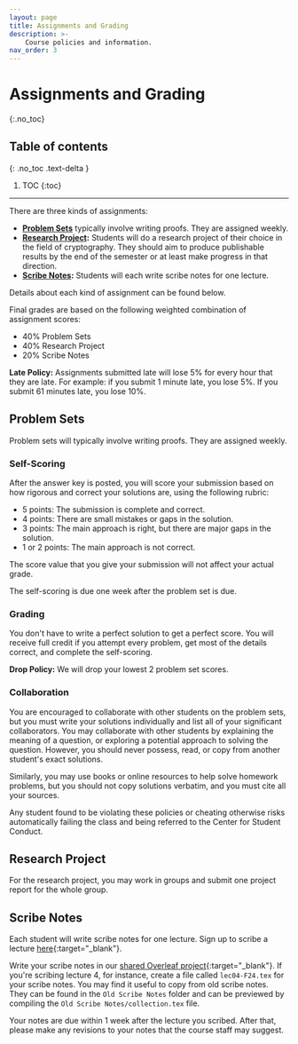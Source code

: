```yaml
---
layout: page
title: Assignments and Grading
description: >-
    Course policies and information.
nav_order: 3
---
```


# Assignments and Grading
{:.no_toc}

## Table of contents
{: .no_toc .text-delta }

1. TOC
{:toc}

---

There are three kinds of assignments:
*   **[Problem Sets](#problem-sets)** typically involve writing proofs. They are assigned weekly.
*   **[Research Project](#research-project):** Students will do a research project of their choice in the field of cryptography. They should aim to produce publishable results by the end of the semester or at least make progress in that direction.
*   **[Scribe Notes](#scribe-notes):** Students will each write scribe notes for one lecture.

Details about each kind of assignment can be found below.

Final grades are based on the following weighted combination of assignment scores:
*   40% Problem Sets
*   40% Research Project
*   20% Scribe Notes

**Late Policy:** Assignments submitted late will lose 5% for every hour that they are late. For example: if you submit 1 minute late, you lose 5%. If you submit 61 minutes late, you lose 10%.


## Problem Sets
Problem sets will typically involve writing proofs. They are assigned weekly.

### Self-Scoring
After the answer key is posted, you will score your submission based on how rigorous and correct your solutions are, using the following rubric:
* 5 points: The submission is complete and correct. 
* 4 points: There are small mistakes or gaps in the solution.
* 3 points: The main approach is right, but there are major gaps in the solution.
* 1 or 2 points: The main approach is not correct.

The score value that you give your submission will not affect your actual grade.

The self-scoring is due one week after the problem set is due.

### Grading
You don't have to write a perfect solution to get a perfect score. You will receive full credit if you attempt every problem, get most of the details correct, and complete the self-scoring.

**Drop Policy:** We will drop your lowest 2 problem set scores.

### Collaboration
You are encouraged to collaborate with other students on the problem sets, but you must write your solutions individually and list all of your significant collaborators. You may collaborate with other students by explaining the meaning of a question, or exploring a potential approach to solving the question. However, you should never possess, read, or copy from another student's exact solutions.

Similarly, you may use books or online resources to help solve homework problems, but you should not copy solutions verbatim, and you must cite all your sources.

Any student found to be violating these policies or cheating otherwise risks automatically failing the class and being referred to the Center for Student Conduct.

## Research Project
For the research project, you may work in groups and submit one project report for the whole group.

## Scribe Notes
Each student will write scribe notes for one lecture. Sign up to scribe a lecture [here](https://docs.google.com/spreadsheets/d/174bPvR3db2Uvda138NZWzITQixrS3XxK4Cn-1Ie1gLM/edit?usp=sharing){:target="_blank"}.

Write your scribe notes in our [shared Overleaf project](https://www.overleaf.com/4483254187fjrmyctxzxfq#d396c1){:target="_blank"}. If you're scribing lecture 4, for instance, create a file called `lec04-F24.tex` for your scribe notes. You may find it useful to copy from old scribe notes. They can be found in the `Old Scribe Notes` folder and can be previewed by compiling the `Old Scribe Notes/collection.tex` file.

Your notes are due within 1 week after the lecture you scribed. After that, please make any revisions to your notes that the course staff may suggest.